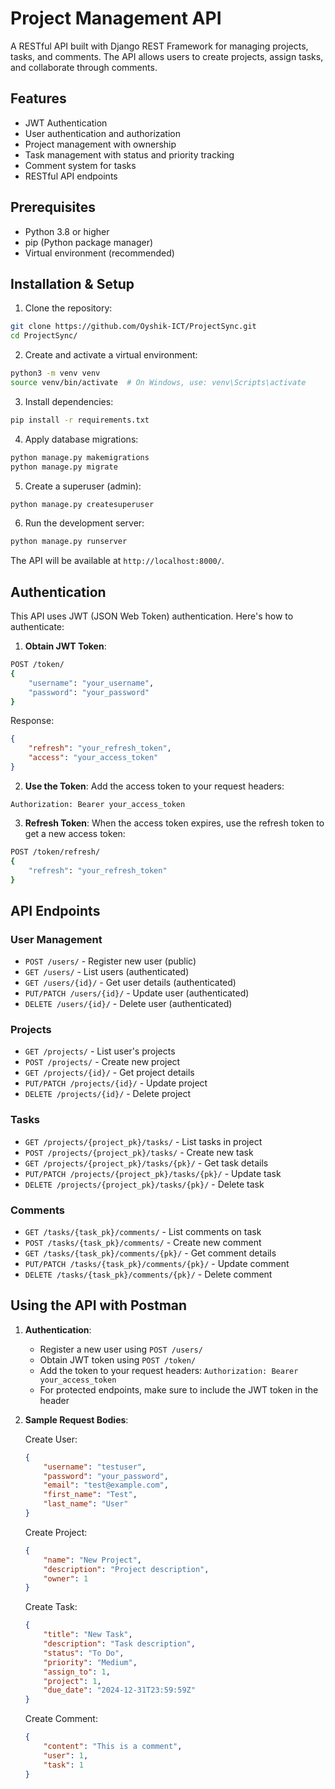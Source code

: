# Project Management API

A RESTful API built with Django REST Framework for managing projects, tasks, and comments. The API allows users to create projects, assign tasks, and collaborate through comments.

## Features

- JWT Authentication
- User authentication and authorization
- Project management with ownership
- Task management with status and priority tracking
- Comment system for tasks
- RESTful API endpoints

## Prerequisites

- Python 3.8 or higher
- pip (Python package manager)
- Virtual environment (recommended)

## Installation & Setup

1. Clone the repository:
```bash
git clone https://github.com/Oyshik-ICT/ProjectSync.git
cd ProjectSync/
```

2. Create and activate a virtual environment:
```bash
python3 -m venv venv
source venv/bin/activate  # On Windows, use: venv\Scripts\activate
```

3. Install dependencies:
```bash
pip install -r requirements.txt
```

4. Apply database migrations:
```bash
python manage.py makemigrations
python manage.py migrate
```

5. Create a superuser (admin):
```bash
python manage.py createsuperuser
```

6. Run the development server:
```bash
python manage.py runserver
```

The API will be available at `http://localhost:8000/`.

## Authentication

This API uses JWT (JSON Web Token) authentication. Here's how to authenticate:

1. **Obtain JWT Token**:
```bash
POST /token/
{
    "username": "your_username",
    "password": "your_password"
}
```
Response:
```json
{
    "refresh": "your_refresh_token",
    "access": "your_access_token"
}
```

2. **Use the Token**:
Add the access token to your request headers:
```
Authorization: Bearer your_access_token
```

3. **Refresh Token**:
When the access token expires, use the refresh token to get a new access token:
```bash
POST /token/refresh/
{
    "refresh": "your_refresh_token"
}
```

## API Endpoints

### User Management
- `POST /users/` - Register new user (public)
- `GET /users/` - List users (authenticated)
- `GET /users/{id}/` - Get user details (authenticated)
- `PUT/PATCH /users/{id}/` - Update user (authenticated)
- `DELETE /users/{id}/` - Delete user (authenticated)

### Projects
- `GET /projects/` - List user's projects
- `POST /projects/` - Create new project
- `GET /projects/{id}/` - Get project details
- `PUT/PATCH /projects/{id}/` - Update project
- `DELETE /projects/{id}/` - Delete project

### Tasks
- `GET /projects/{project_pk}/tasks/` - List tasks in project
- `POST /projects/{project_pk}/tasks/` - Create new task
- `GET /projects/{project_pk}/tasks/{pk}/` - Get task details
- `PUT/PATCH /projects/{project_pk}/tasks/{pk}/` - Update task
- `DELETE /projects/{project_pk}/tasks/{pk}/` - Delete task

### Comments
- `GET /tasks/{task_pk}/comments/` - List comments on task
- `POST /tasks/{task_pk}/comments/` - Create new comment
- `GET /tasks/{task_pk}/comments/{pk}/` - Get comment details
- `PUT/PATCH /tasks/{task_pk}/comments/{pk}/` - Update comment
- `DELETE /tasks/{task_pk}/comments/{pk}/` - Delete comment

## Using the API with Postman

1. **Authentication**:
   - Register a new user using `POST /users/`
   - Obtain JWT token using `POST /token/`
   - Add the token to your request headers: `Authorization: Bearer your_access_token`
   - For protected endpoints, make sure to include the JWT token in the header

2. **Sample Request Bodies**:

   Create User:
   ```json
   {
       "username": "testuser",
       "password": "your_password",
       "email": "test@example.com",
       "first_name": "Test",
       "last_name": "User"
   }
   ```

   Create Project:
   ```json
   {
       "name": "New Project",
       "description": "Project description",
       "owner": 1
   }
   ```

   Create Task:
   ```json
   {
       "title": "New Task",
       "description": "Task description",
       "status": "To Do",
       "priority": "Medium",
       "assign_to": 1,
       "project": 1,
       "due_date": "2024-12-31T23:59:59Z"
   }
   ```

   Create Comment:
   ```json
   {
       "content": "This is a comment",
       "user": 1,
       "task": 1
   }
   ```


